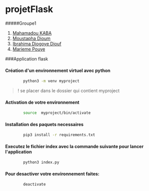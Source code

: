 # projetFlask

#####Groupe1
1. [Mahamadou KABA]("https://www.linkedin.com/in/mahamadou-kaba-457632170/")
2. [Moustapha Dioum]("https://www.linkedin.com/in/moustapha-dioum-02b058200/")
3. [Ibrahima Diogoye Diouf]("https://www.linkedin.com/in/ibrahima-diogoye-diouf-9a2120224/")
4. [Marieme Pouye]("https://www.linkedin.com/in/marieme-pouye/")

###Application flask
#### Création d'un environnement virtuel avec python
```bash
        python3 -m venv myproject

```

> ! se placer dans le dossier qui contient  myproject

#### Activation de votre environnement
```bash
        source  myproject/bin/activate

```


#### Installation des paquets necessaires
```bash
        pip3 install -r requirements.txt

```

#### Executez le fichier index avec la commande suivante pour lancer l'application
```bash
        python3 index.py

```

#### Pour desactiver  votre environnement faites:
```bash
        deactivate

```
